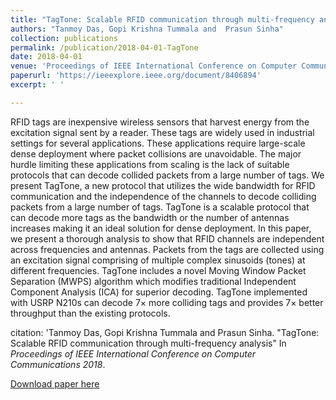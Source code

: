 ```yaml
---
title: "TagTone: Scalable RFID communication through multi-frequency analysis"
authors: "Tanmoy Das, Gopi Krishna Tummala and  Prasun Sinha"
collection: publications
permalink: /publication/2018-04-01-TagTone
date: 2018-04-01
venue: 'Proceedings of IEEE International Conference on Computer Communications'
paperurl: 'https://ieeexplore.ieee.org/document/8406894'
excerpt: ' '

---
```

RFID tags are inexpensive wireless sensors that harvest energy from the excitation signal sent by a reader. These tags are widely used in industrial settings for several applications. These applications require large-scale dense deployment where packet collisions are unavoidable. The major hurdle limiting these applications from scaling is the lack of suitable protocols that can decode collided packets from a large number of tags. We present TagTone, a new protocol that utilizes the wide bandwidth for RFID communication and the independence of the channels to decode colliding packets from a large number of tags. TagTone is a scalable protocol that can decode more tags as the bandwidth or the number of antennas increases making it an ideal solution for dense deployment. In this paper, we present a thorough analysis to show that RFID channels are independent across frequencies and antennas. Packets from the tags are collected using an excitation signal comprising of multiple complex sinusoids (tones) at different frequencies. TagTone includes a novel Moving Window Packet Separation (MWPS) algorithm which modifies traditional Independent Component Analysis (ICA) for superior decoding. TagTone implemented with USRP N210s can decode 7× more colliding tags and provides 7× better throughput than the existing protocols.

citation: 'Tanmoy Das, Gopi Krishna Tummala and  Prasun Sinha. "TagTone: Scalable RFID communication through multi-frequency analysis" In <i> Proceedings of IEEE International Conference on Computer Communications 2018</i>.

[Download paper here](https://ieeexplore.ieee.org/document/8406894)


